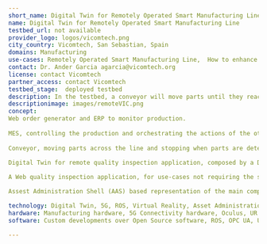 ```yaml
---
short_name: Digital Twin for Remotely Operated Smart Manufacturing Line
name: Digital Twin for Remotely Operated Smart Manufacturing Line
testbed_url: not available
provider_logo: logos/vicomtech.png
city_country: Vicomtech, San Sebastian, Spain
domains: Manufacturing
use-cases: Remotely Operated Smart Manufacturing Line,  How to enhance the user-in-the-loop knowledge at a smart factory 
contact: Dr. Ander Garcia agarcia@vicomtech.org
license: contact Vicomtech
partner_access: contact Vicomtech
testbed_stage:  deployed testbed
description: In the testbed, a conveyor will move parts until they reach the working range of a Remote-Controlled Robot. A remote operator will handle the robot to pick the part and face it to a camera. Images from the camera will be transmitted by 5G technologies and the remote operator will decide if the part is valid in a full virtual immersive environment 
descriptionimage: images/remoteVIC.png
concept: 
Web order generator and ERP to monitor production. 
 
MES, controlling the production and orchestrating the actions of the other components (conveyor, robot, camera). 
 
Conveyor, moving parts across the line and stopping when parts are detected at a predefined spot.

Digital Twin for remote quality inspection application, composed by a DT of the line and allowing the operator to control the robot and to inspect the parts. 
  
A Web quality inspection application, for use-cases not requiring the set of functionalities available with the DT application

Assest Administration Shell (AAS) based representation of the main components of the manufacturing line.

technology: Digital Twin, 5G, ROS, Virtual Reality, Asset Administration Shell, OPC UA
hardware: Manufacturing hardware, 5G Connectivity hardware, Oculus, UR Robot
software: Custom developments over Open Source software, ROS, OPC UA, Unity, PLC programming proprietary software

---
```

